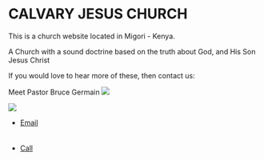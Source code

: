 <h1>CALVARY JESUS CHURCH</h1>

This is a church website located in Migori - Kenya.

A Church with a sound doctrine based  on the truth about God, and His Son Jesus Christ

If you would love to hear more of these, then contact us:

Meet Pastor Bruce Germain
<a href="https://lh3.googleusercontent.com/EzK9DXjvW8f22wmTi3u6m_vZehGZRzPc3UFzz_WEWCfc1kRlmVHhGk8LJdCm6fgJSReocvWHpHqy0bjvS5Koj4yh78TF5Q1jaWNdXyEx2-1VMJHyQm0_f54CngWBnkLMjjeCnXaR=w2400?source=screenshot.guru"> <img src="https://lh3.googleusercontent.com/EzK9DXjvW8f22wmTi3u6m_vZehGZRzPc3UFzz_WEWCfc1kRlmVHhGk8LJdCm6fgJSReocvWHpHqy0bjvS5Koj4yh78TF5Q1jaWNdXyEx2-1VMJHyQm0_f54CngWBnkLMjjeCnXaR=w552-h315-p-k" /> </a>

<a href="https://lh3.googleusercontent.com/Lq6Nghc2RD0psYFz2f8u_WlVk6voCml9VKSDKvrVe6SMwM-2lmrM70Q1KPfLCat7N6zkIWLr4y7fr7JFc6FTxg_UON9Flw3Api21pmI3VN4nkHOO07FQA1Q_EuxYsZcAzcLCla0B=w2400?source=screenshot.guru"> <img src="https://lh3.googleusercontent.com/Lq6Nghc2RD0psYFz2f8u_WlVk6voCml9VKSDKvrVe6SMwM-2lmrM70Q1KPfLCat7N6zkIWLr4y7fr7JFc6FTxg_UON9Flw3Api21pmI3VN4nkHOO07FQA1Q_EuxYsZcAzcLCla0B=w600-h315-p-k" /> </a>


<p>
<ul>
<li><a href="mailto: Pst.bruce67@gmail.com">Email</a></li>
<br><br>
<li><a href="tel: +254722932843">Call</a></li>
</ul>
</p>
